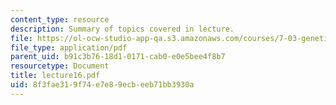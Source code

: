```yaml
---
content_type: resource
description: Summary of topics covered in lecture.
file: https://ol-ocw-studio-app-qa.s3.amazonaws.com/courses/7-03-genetics-fall-2004/8f3fae319f74e7e89ecbeeb71bb3930a_lecture16.pdf
file_type: application/pdf
parent_uid: b91c3b76-18d1-0171-cab0-e0e5bee4f8b7
resourcetype: Document
title: lecture16.pdf
uid: 8f3fae31-9f74-e7e8-9ecb-eeb71bb3930a
---
```

